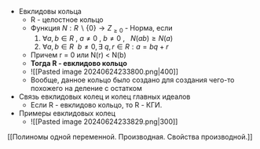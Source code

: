- Евклидовы кольца
	- R - целостное кольцо
	- Функция $N:R\backslash\{0\}\rightarrow Z_{\ge0}$ - Норма, если
		1) $\forall a,b \in R\ ,\ a \not=0\ ,\ b\not=0\ ,\ \ \ N(ab)\ge N(a)$
		2) $\forall a,b \in R\ \ b\not=0,\exists\ q,r\in R:a=bq+r$
	- Причем r = 0 или N(r) < N(b)
	- **Тогда R - евклидово кольцо**
	- ![[Pasted image 20240624233800.png|400]]
	- Вообще, данное кольцо было создано для создания чего-то похожего на деление с остатком
- Связь евклидовых колец и колец главных идеалов
	- Если R - евклидово кольцо, то R - КГИ.
- Примеры евклидовых колец
	- ![[Pasted image 20240624233829.png|300]]


[[Полиномы одной переменной. Производная. Свойства производной.]]